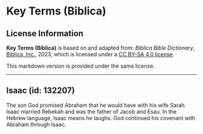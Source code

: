 # Key Terms (Biblica)

## License Information

**Key Terms (Biblica)** is based on and adapted from: _Biblica Bible Dictionary_, [Biblica, Inc.](https://www.biblica.com/), 2023, which is licensed under a [CC BY-SA 4.0 license](https://creativecommons.org/licenses/by-sa/4.0/legalcode.en).

This markdown version is provided under the same license.



--------------------------------

## Isaac (id: 132207)

The son God promised Abraham that he would have with his wife Sarah. Isaac married Rebekah and was the father of Jacob and Esau. In the Hebrew language, Isaac means he laughs. God continued his covenant with Abraham through Isaac.


